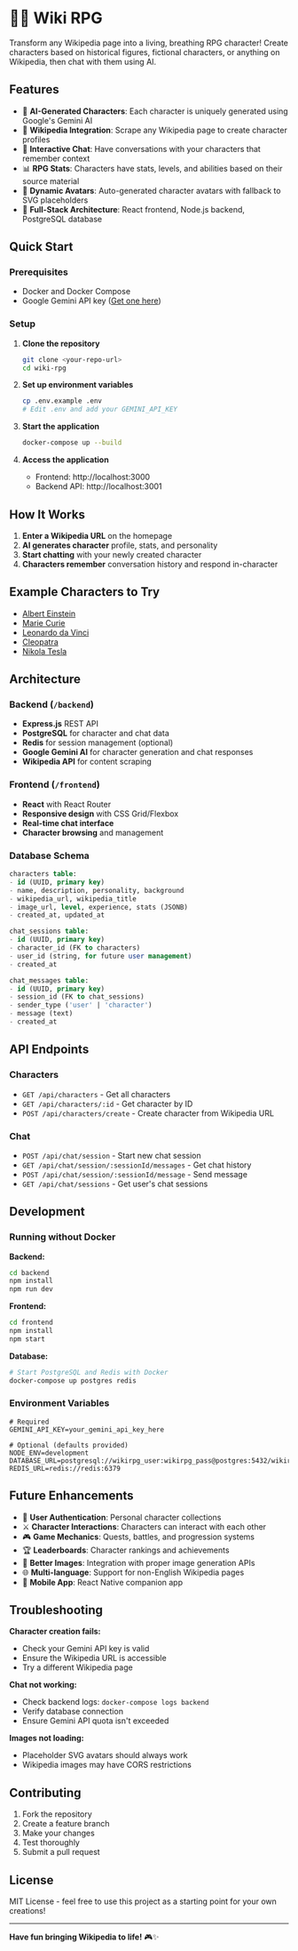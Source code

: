 # 🧙‍♂️ Wiki RPG

Transform any Wikipedia page into a living, breathing RPG character! Create characters based on historical figures, fictional characters, or anything on Wikipedia, then chat with them using AI.

## Features

- 🤖 **AI-Generated Characters**: Each character is uniquely generated using Google's Gemini AI
- 📖 **Wikipedia Integration**: Scrape any Wikipedia page to create character profiles
- 💬 **Interactive Chat**: Have conversations with your characters that remember context
- 📊 **RPG Stats**: Characters have stats, levels, and abilities based on their source material
- 🎨 **Dynamic Avatars**: Auto-generated character avatars with fallback to SVG placeholders
- 🚀 **Full-Stack Architecture**: React frontend, Node.js backend, PostgreSQL database

## Quick Start

### Prerequisites

- Docker and Docker Compose
- Google Gemini API key ([Get one here](https://makersuite.google.com/app/apikey))

### Setup

1. **Clone the repository**
   ```bash
   git clone <your-repo-url>
   cd wiki-rpg
   ```

2. **Set up environment variables**
   ```bash
   cp .env.example .env
   # Edit .env and add your GEMINI_API_KEY
   ```

3. **Start the application**
   ```bash
   docker-compose up --build
   ```

4. **Access the application**
   - Frontend: http://localhost:3000
   - Backend API: http://localhost:3001

## How It Works

1. **Enter a Wikipedia URL** on the homepage
2. **AI generates character** profile, stats, and personality
3. **Start chatting** with your newly created character
4. **Characters remember** conversation history and respond in-character

## Example Characters to Try

- [Albert Einstein](https://en.wikipedia.org/wiki/Albert_Einstein)
- [Marie Curie](https://en.wikipedia.org/wiki/Marie_Curie)
- [Leonardo da Vinci](https://en.wikipedia.org/wiki/Leonardo_da_Vinci)
- [Cleopatra](https://en.wikipedia.org/wiki/Cleopatra)
- [Nikola Tesla](https://en.wikipedia.org/wiki/Nikola_Tesla)

## Architecture

### Backend (`/backend`)
- **Express.js** REST API
- **PostgreSQL** for character and chat data
- **Redis** for session management (optional)
- **Google Gemini AI** for character generation and chat responses
- **Wikipedia API** for content scraping

### Frontend (`/frontend`)
- **React** with React Router
- **Responsive design** with CSS Grid/Flexbox
- **Real-time chat interface**
- **Character browsing** and management

### Database Schema

```sql
characters table:
- id (UUID, primary key)
- name, description, personality, background
- wikipedia_url, wikipedia_title
- image_url, level, experience, stats (JSONB)
- created_at, updated_at

chat_sessions table:
- id (UUID, primary key)  
- character_id (FK to characters)
- user_id (string, for future user management)
- created_at

chat_messages table:
- id (UUID, primary key)
- session_id (FK to chat_sessions)
- sender_type ('user' | 'character')
- message (text)
- created_at
```

## API Endpoints

### Characters
- `GET /api/characters` - Get all characters
- `GET /api/characters/:id` - Get character by ID
- `POST /api/characters/create` - Create character from Wikipedia URL

### Chat
- `POST /api/chat/session` - Start new chat session
- `GET /api/chat/session/:sessionId/messages` - Get chat history
- `POST /api/chat/session/:sessionId/message` - Send message
- `GET /api/chat/sessions` - Get user's chat sessions

## Development

### Running without Docker

**Backend:**
```bash
cd backend
npm install
npm run dev
```

**Frontend:**
```bash
cd frontend
npm install
npm start
```

**Database:**
```bash
# Start PostgreSQL and Redis with Docker
docker-compose up postgres redis
```

### Environment Variables

```env
# Required
GEMINI_API_KEY=your_gemini_api_key_here

# Optional (defaults provided)
NODE_ENV=development
DATABASE_URL=postgresql://wikirpg_user:wikirpg_pass@postgres:5432/wikirpg
REDIS_URL=redis://redis:6379
```

## Future Enhancements

- 🔐 **User Authentication**: Personal character collections
- ⚔️ **Character Interactions**: Characters can interact with each other
- 🎮 **Game Mechanics**: Quests, battles, and progression systems  
- 🏆 **Leaderboards**: Character rankings and achievements
- 🎨 **Better Images**: Integration with proper image generation APIs
- 🌐 **Multi-language**: Support for non-English Wikipedia pages
- 📱 **Mobile App**: React Native companion app

## Troubleshooting

**Character creation fails:**
- Check your Gemini API key is valid
- Ensure the Wikipedia URL is accessible
- Try a different Wikipedia page

**Chat not working:**
- Check backend logs: `docker-compose logs backend`
- Verify database connection
- Ensure Gemini API quota isn't exceeded

**Images not loading:**
- Placeholder SVG avatars should always work
- Wikipedia images may have CORS restrictions

## Contributing

1. Fork the repository
2. Create a feature branch
3. Make your changes
4. Test thoroughly
5. Submit a pull request

## License

MIT License - feel free to use this project as a starting point for your own creations!

---

**Have fun bringing Wikipedia to life!** 🎮✨